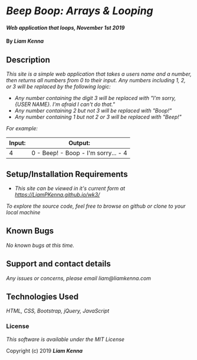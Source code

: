 # _Beep Boop: Arrays & Looping_

#### _Web application that loops, November 1st 2019_

#### By _**Liam Kenna**_

## Description

_This site is a simple web application that takes a users name and a number, then returns all numbers from 0 to their input. Any numbers including 1, 2, or 3 will be replaced by the following logic:_

* _Any number containing the digit 3 will be replaced with "I'm sorry, {USER NAME}. I'm afraid I can't do that."_
* _Any number containing 2 but not 3 will be replaced with "Boop!"_
* _Any number containing 1 but not 2 or 3 will be replaced with "Beep!"_

_For example:_

| Input:  | Output:   |
|---|---|
|4| 0 - Beep! - Boop - I'm sorry... - 4 |

## Setup/Installation Requirements

* _This site can be viewed in it's current form at https://LiamPKenna.github.io/wk3/_


_To explore the source code, feel free to browse on github or clone to your local machine_

## Known Bugs

_No known bugs at this time._

## Support and contact details

_Any issues or concerns, please email liam@liamkenna.com_

## Technologies Used

_HTML, CSS, Bootstrap, jQuery, JavaScript_

### License

*This software is available under the MIT License*

Copyright (c) 2019 **_Liam Kenna_**
